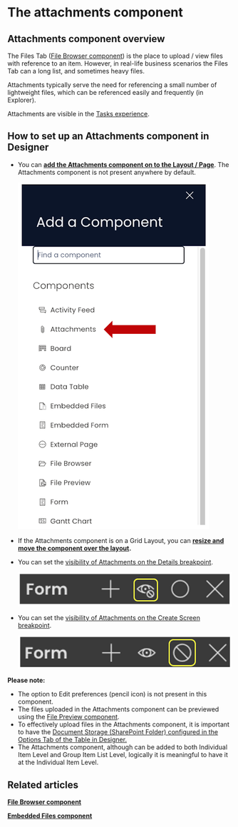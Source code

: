 # The attachments component

## Attachments component overview

The Files Tab ([File Browser component](../file-browser/file-browser.md "What is a File Browser component on a Layout / Page?")) is the place to upload / view files with reference to an item. However, in real-life business scenarios the Files Tab can a long list, and sometimes heavy files.

Attachments typically serve the need for referencing a small number of lightweight files, which can be referenced easily and frequently (in Explorer).

Attachments are visible in the [Tasks experience](/docs/Rapid/3-User%20Manual/Glossary/glossary.md#task-experience "Task Experience").

## How to set up an Attachments component in Designer

- You can **[add the Attachments component on to the Layout / Page](https://docs.rapidplatform.com/books/experiences/page/how-to-add-a-component-to-a-layout-page "How to add a component to a Layout / Page?")**. The Attachments component is not present anywhere by default.  

    ![Component list](<Component list.png>)

- If the Attachments component is on a Grid Layout, you can **[resize and move the component over the layout](https://docs.rapidplatform.com/books/experiences/page/how-to-arrange-a-component-on-grid-layout "How to arrange a component on Grid layout?").**
- You can set the [visibility of Attachments on the Details breakpoint](/docs/Rapid/4-Keyper%20Manual/2-Designer/2-Pages/5-how-to-guides/how-to-hide-components-on-breakpoints/how-to-hide-components-on-breakpoints.md "How to set a component to be visible / hidden on 'Item Details' and 'Create' breakpoints?").   

    ![Visibility toggle](<../Visiblity toggle.png>)
- You can set the [visibility of Attachments on the Create Screen breakpoint](/docs/Rapid/4-Keyper%20Manual/2-Designer/2-Pages/5-how-to-guides/how-to-hide-components-on-breakpoints/how-to-hide-components-on-breakpoints.md "How to set a component to be visible / hidden on 'Item Details' and 'Create' breakpoints?").   

    ![Display toggle](<../Display toggle.png>)

**Please note:**

- The option to Edit preferences (pencil icon) is not present in this component.
- The files uploaded in the Attachments component can be previewed using the [File Preview component](../../3-Components/file-preview/file-preview.md "What is a File Preview component on a Layout / Page?").
- To effectively upload files in the Attachments component, it is important to have the [Document Storage (SharePoint Folder) configured in the Options Tab of the Table in Designer.](../../3-Components/attachments/attachments.md)
- The Attachments component, although can be added to both Individual Item Level and Group Item List Level, logically it is meaningful to have it at the Individual Item Level.

## Related articles

[**File Browser component**](../file-browser/file-browser.md "What is a File Browser component on a Layout / Page?")

[**Embedded Files component**](../embedded-file/embedded-file.md "What is an Embedded Files component on a Layout / Page?")
